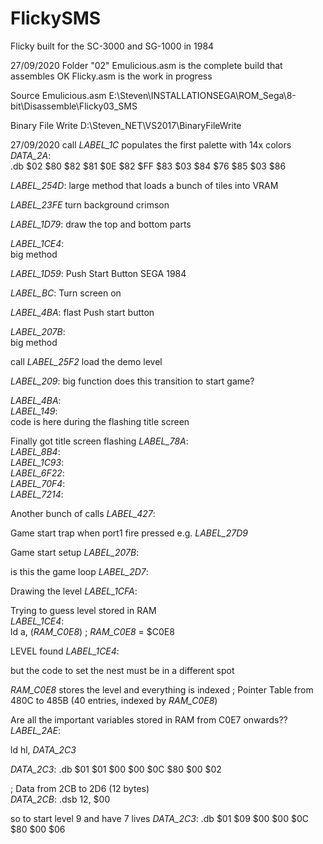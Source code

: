 # FlickySMS
Flicky built for the SC-3000 and SG-1000 in 1984

27/09/2020
Folder "02"
Emulicious.asm	is the complete build that assembles OK
Flicky.asm		is the work in progress

Source
Emulicious.asm
E:\Steven\INSTALLATIONSEGA\ROM_Sega\8-bit\Disassemble\Flicky03_SMS


Binary File Write
D:\Steven\_NET\VS2017\BinaryFileWrite


27/09/2020
call _LABEL_1C_
populates the first palette with 14x colors
_DATA_2A_:	
	.db $02 $80 $82 $81 $0E $82 $FF $83 $03 $84 $76 $85 $03 $86

_LABEL_254D_:
large method that loads a bunch of tiles into VRAM

_LABEL_23FE_
turn background crimson

_LABEL_1D79_:
draw the top and bottom parts


_LABEL_1CE4_:	
big method


_LABEL_1D59_:
Push Start Button
SEGA 1984

_LABEL_BC_:	
Turn screen on


_LABEL_4BA_:
flast Push start button


_LABEL_207B_:	
big method


call _LABEL_25F2_
load the demo level
		
		
_LABEL_209_:
big function	does this transition to start game?


_LABEL_4BA_:	
_LABEL_149_:	
code is here during the flashing title screen


Finally got title screen flashing
_LABEL_78A_:    
_LABEL_8B4_:    
_LABEL_1C93_:    
_LABEL_6F22_:    
_LABEL_70F4_:    
_LABEL_7214_:    


Another bunch of calls
_LABEL_427_:


Game start
trap when port1 fire pressed
e.g.
_LABEL_27D9_

Game start setup
_LABEL_207B_:	


is this the game loop
_LABEL_2D7_:	


Drawing the level
_LABEL_1CFA_:	



Trying to guess level stored in RAM		
_LABEL_1CE4_:	
ld a, (_RAM_C0E8_)	; _RAM_C0E8_ = $C0E8


LEVEL found
_LABEL_1CE4_:

but the code to set the nest must be in a different spot

_RAM_C0E8_
stores the level and everything is indexed
; Pointer Table from 480C to 485B (40 entries, indexed by _RAM_C0E8_)	


Are all the important variables stored in RAM from C0E7 onwards??
_LABEL_2AE_:	

ld hl, _DATA_2C3_

_DATA_2C3_:	
	.db $01 $01 $00 $00 $0C $80 $00 $02
	
; Data from 2CB to 2D6 (12 bytes)	
_DATA_2CB_:	
	.dsb 12, $00
	


so to start level 9 and have 7 lives
_DATA_2C3_:	
	.db $01 $09 $00 $00 $0C $80 $00 $06